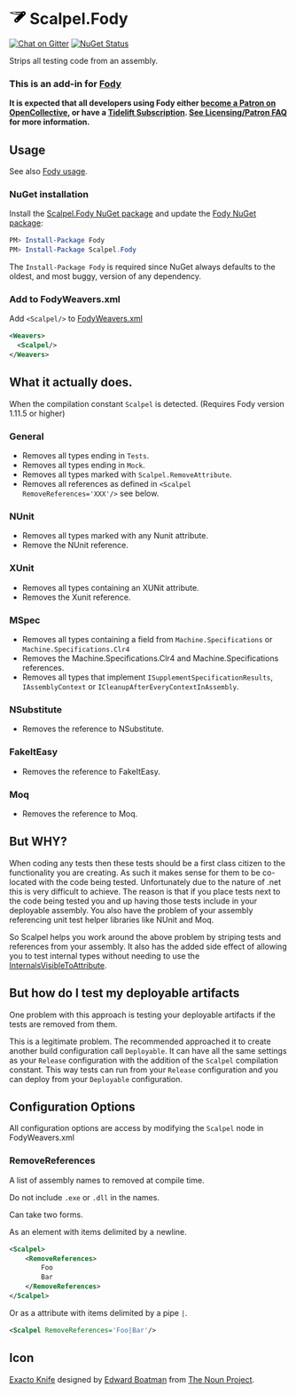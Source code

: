 # <img src="/package_icon.png" height="30px"> Scalpel.Fody

[![Chat on Gitter](https://img.shields.io/gitter/room/fody/fody.svg)](https://gitter.im/Fody/Fody)
[![NuGet Status](https://img.shields.io/nuget/v/Scalpel.Fody.svg)](https://www.nuget.org/packages/Scalpel.Fody/)

Strips all testing code from an assembly.


### This is an add-in for [Fody](https://github.com/Fody/Home/)

**It is expected that all developers using Fody either [become a Patron on OpenCollective](https://opencollective.com/fody/contribute/patron-3059), or have a [Tidelift Subscription](https://tidelift.com/subscription/pkg/nuget-fody?utm_source=nuget-fody&utm_medium=referral&utm_campaign=enterprise). [See Licensing/Patron FAQ](https://github.com/Fody/Home/blob/master/pages/licensing-patron-faq.md) for more information.**


## Usage

See also [Fody usage](https://github.com/Fody/Home/blob/master/pages/usage.md).


### NuGet installation

Install the [Scalpel.Fody NuGet package](https://nuget.org/packages/Scalpel.Fody/) and update the [Fody NuGet package](https://nuget.org/packages/Fody/):

```powershell
PM> Install-Package Fody
PM> Install-Package Scalpel.Fody
```

The `Install-Package Fody` is required since NuGet always defaults to the oldest, and most buggy, version of any dependency.


### Add to FodyWeavers.xml

Add `<Scalpel/>` to [FodyWeavers.xml](https://github.com/Fody/Home/blob/master/pages/usage.md#add-fodyweaversxml)

```xml
<Weavers>
  <Scalpel/>
</Weavers>
```


## What it actually does.

When the compilation constant `Scalpel` is detected. (Requires Fody version 1.11.5 or higher)


### General

 * Removes all types ending in `Tests`.
 * Removes all types ending in `Mock`.
 * Removes all types marked with `Scalpel.RemoveAttribute`.
 * Removes all references as defined in  `<Scalpel RemoveReferences='XXX'/>` see below.


### NUnit

 * Removes all types marked with any Nunit attribute.
 * Remove the NUnit reference.


### XUnit

 * Removes all types containing an XUNit attribute.
 * Removes the Xunit reference.


### MSpec

 * Removes all types containing a field from `Machine.Specifications` or `Machine.Specifications.Clr4`
 * Removes the Machine.Specifications.Clr4 and Machine.Specifications references.
 * Removes all types that implement `ISupplementSpecificationResults`, `IAssemblyContext` or `ICleanupAfterEveryContextInAssembly`.


### NSubstitute

 * Removes the reference to NSubstitute.


### FakeItEasy

 * Removes the reference to FakeItEasy.


### Moq

 * Removes the reference to Moq.


## But WHY?

When coding any tests then these tests should be a first class citizen to the functionality you are creating. As such it makes sense for them to be co-located with the code being tested. Unfortunately due to the nature of .net this is very difficult to achieve. The reason is that if you place tests next to the code being tested you and up having those tests include in your deployable assembly. You also have the problem of your assembly referencing unit test helper libraries like NUnit and Moq.

So Scalpel helps you work around the above problem by striping tests and references from your assembly. It also has the added side effect of allowing you to test internal types without needing to use the [InternalsVisibleToAttribute](http://msdn.microsoft.com/en-us/library/system.runtime.compilerservices.internalsvisibletoattribute.aspx).


## But how do I test my deployable artifacts

One problem with this approach is testing your deployable artifacts if the tests are removed from them.

This is a legitimate problem. The recommended approached it to create another build configuration call `Deployable`. It can have all the same settings as your `Release` configuration with the addition of the `Scalpel` compilation constant.
This way tests can run from your `Release` configuration and you can deploy from your `Deployable` configuration.


## Configuration Options

All configuration options are access by modifying the `Scalpel` node in FodyWeavers.xml


### RemoveReferences

A list of assembly names to removed at compile time.

Do not include `.exe` or `.dll` in the names.

Can take two forms.

As an element with items delimited by a newline.

```xml
<Scalpel>
    <RemoveReferences>
        Foo
        Bar
    </RemoveReferences>
</Scalpel>
```

Or as a attribute with items delimited by a pipe `|`.

```xml
<Scalpel RemoveReferences='Foo|Bar'/>
```


## Icon

[Exacto Knife](https://thenounproject.com/noun/exacto-knife/#icon-No489) designed by [Edward Boatman](https://thenounproject.com/edward/) from [The Noun Project](https://thenounproject.com).